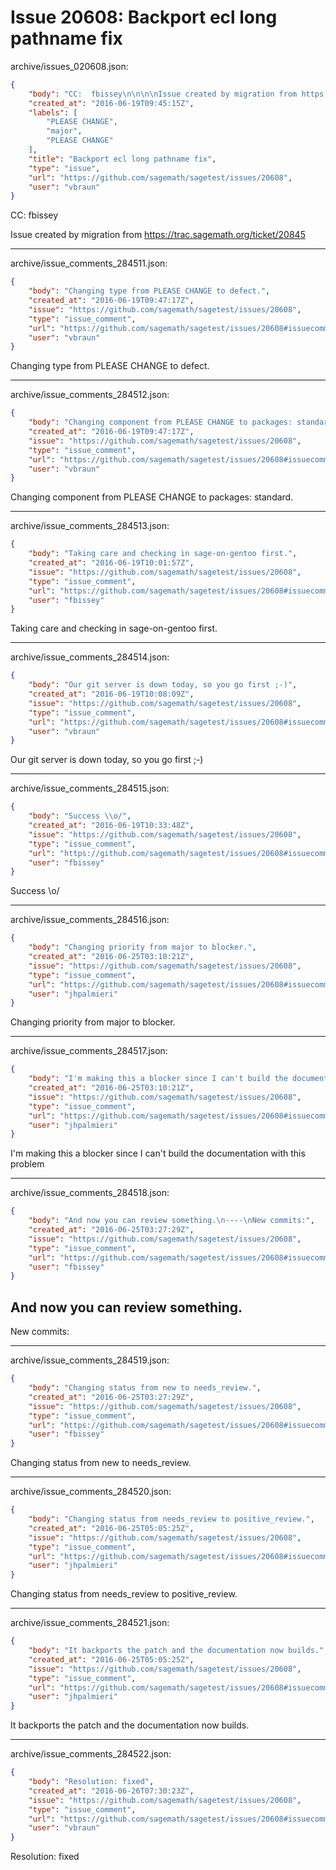 # Issue 20608: Backport ecl long pathname fix

archive/issues_020608.json:
```json
{
    "body": "CC:  fbissey\n\n\n\nIssue created by migration from https://trac.sagemath.org/ticket/20845\n\n",
    "created_at": "2016-06-19T09:45:15Z",
    "labels": [
        "PLEASE CHANGE",
        "major",
        "PLEASE CHANGE"
    ],
    "title": "Backport ecl long pathname fix",
    "type": "issue",
    "url": "https://github.com/sagemath/sagetest/issues/20608",
    "user": "vbraun"
}
```
CC:  fbissey



Issue created by migration from https://trac.sagemath.org/ticket/20845





---

archive/issue_comments_284511.json:
```json
{
    "body": "Changing type from PLEASE CHANGE to defect.",
    "created_at": "2016-06-19T09:47:17Z",
    "issue": "https://github.com/sagemath/sagetest/issues/20608",
    "type": "issue_comment",
    "url": "https://github.com/sagemath/sagetest/issues/20608#issuecomment-284511",
    "user": "vbraun"
}
```

Changing type from PLEASE CHANGE to defect.



---

archive/issue_comments_284512.json:
```json
{
    "body": "Changing component from PLEASE CHANGE to packages: standard.",
    "created_at": "2016-06-19T09:47:17Z",
    "issue": "https://github.com/sagemath/sagetest/issues/20608",
    "type": "issue_comment",
    "url": "https://github.com/sagemath/sagetest/issues/20608#issuecomment-284512",
    "user": "vbraun"
}
```

Changing component from PLEASE CHANGE to packages: standard.



---

archive/issue_comments_284513.json:
```json
{
    "body": "Taking care and checking in sage-on-gentoo first.",
    "created_at": "2016-06-19T10:01:57Z",
    "issue": "https://github.com/sagemath/sagetest/issues/20608",
    "type": "issue_comment",
    "url": "https://github.com/sagemath/sagetest/issues/20608#issuecomment-284513",
    "user": "fbissey"
}
```

Taking care and checking in sage-on-gentoo first.



---

archive/issue_comments_284514.json:
```json
{
    "body": "Our git server is down today, so you go first ;-)",
    "created_at": "2016-06-19T10:08:09Z",
    "issue": "https://github.com/sagemath/sagetest/issues/20608",
    "type": "issue_comment",
    "url": "https://github.com/sagemath/sagetest/issues/20608#issuecomment-284514",
    "user": "vbraun"
}
```

Our git server is down today, so you go first ;-)



---

archive/issue_comments_284515.json:
```json
{
    "body": "Success \\o/",
    "created_at": "2016-06-19T10:33:48Z",
    "issue": "https://github.com/sagemath/sagetest/issues/20608",
    "type": "issue_comment",
    "url": "https://github.com/sagemath/sagetest/issues/20608#issuecomment-284515",
    "user": "fbissey"
}
```

Success \o/



---

archive/issue_comments_284516.json:
```json
{
    "body": "Changing priority from major to blocker.",
    "created_at": "2016-06-25T03:10:21Z",
    "issue": "https://github.com/sagemath/sagetest/issues/20608",
    "type": "issue_comment",
    "url": "https://github.com/sagemath/sagetest/issues/20608#issuecomment-284516",
    "user": "jhpalmieri"
}
```

Changing priority from major to blocker.



---

archive/issue_comments_284517.json:
```json
{
    "body": "I'm making this a blocker since I can't build the documentation with this problem",
    "created_at": "2016-06-25T03:10:21Z",
    "issue": "https://github.com/sagemath/sagetest/issues/20608",
    "type": "issue_comment",
    "url": "https://github.com/sagemath/sagetest/issues/20608#issuecomment-284517",
    "user": "jhpalmieri"
}
```

I'm making this a blocker since I can't build the documentation with this problem



---

archive/issue_comments_284518.json:
```json
{
    "body": "And now you can review something.\n----\nNew commits:",
    "created_at": "2016-06-25T03:27:29Z",
    "issue": "https://github.com/sagemath/sagetest/issues/20608",
    "type": "issue_comment",
    "url": "https://github.com/sagemath/sagetest/issues/20608#issuecomment-284518",
    "user": "fbissey"
}
```

And now you can review something.
----
New commits:



---

archive/issue_comments_284519.json:
```json
{
    "body": "Changing status from new to needs_review.",
    "created_at": "2016-06-25T03:27:29Z",
    "issue": "https://github.com/sagemath/sagetest/issues/20608",
    "type": "issue_comment",
    "url": "https://github.com/sagemath/sagetest/issues/20608#issuecomment-284519",
    "user": "fbissey"
}
```

Changing status from new to needs_review.



---

archive/issue_comments_284520.json:
```json
{
    "body": "Changing status from needs_review to positive_review.",
    "created_at": "2016-06-25T05:05:25Z",
    "issue": "https://github.com/sagemath/sagetest/issues/20608",
    "type": "issue_comment",
    "url": "https://github.com/sagemath/sagetest/issues/20608#issuecomment-284520",
    "user": "jhpalmieri"
}
```

Changing status from needs_review to positive_review.



---

archive/issue_comments_284521.json:
```json
{
    "body": "It backports the patch and the documentation now builds.",
    "created_at": "2016-06-25T05:05:25Z",
    "issue": "https://github.com/sagemath/sagetest/issues/20608",
    "type": "issue_comment",
    "url": "https://github.com/sagemath/sagetest/issues/20608#issuecomment-284521",
    "user": "jhpalmieri"
}
```

It backports the patch and the documentation now builds.



---

archive/issue_comments_284522.json:
```json
{
    "body": "Resolution: fixed",
    "created_at": "2016-06-26T07:30:23Z",
    "issue": "https://github.com/sagemath/sagetest/issues/20608",
    "type": "issue_comment",
    "url": "https://github.com/sagemath/sagetest/issues/20608#issuecomment-284522",
    "user": "vbraun"
}
```

Resolution: fixed
